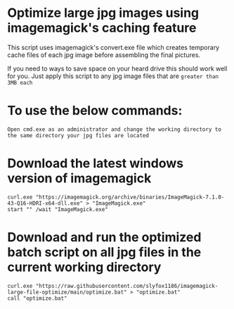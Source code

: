 # Optimize large jpg images using imagemagick's caching feature
This script uses imagemagick's convert.exe file which creates temporary cache files of each jpg image before assembling the final pictures.

If you need to ways to save space on your heard drive this should work well for you. Just apply this script to any jpg image files that are `greater than 3MB each`

# To use the below commands:
```
Open cmd.exe as an administrator and change the working directory to the same directory your jpg files are located
```

# Download the latest windows version of imagemagick
```
curl.exe "https://imagemagick.org/archive/binaries/ImageMagick-7.1.0-43-Q16-HDRI-x64-dll.exe" > "ImageMagick.exe"
start "" /wait "ImageMagick.exe"
```

# Download and run the optimized batch script on all jpg files in the current working directory
```
curl.exe "https://raw.githubusercontent.com/slyfox1186/imagemagick-large-file-optimize/main/optimize.bat" > "optimize.bat"
call "optimize.bat"
```
